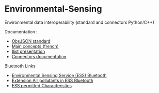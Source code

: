 # Environmental-Sensing
Environmental data interoperability (standard and connectors Python/C++)

Documentation :
- [ObsJSON standard](https://github.com/loco-philippe/Environnemental-Sensing/blob/main/documentation/ObsJSON%20-%20Standard.pdf)
- [Main concepts (french) ](https://github.com/loco-philippe/Environnemental-Sensing/blob/main/documentation/ES%20-%20Standard.pdf)
- [Ilist presentation](https://github.com/loco-philippe/Environnemental-Sensing/blob/main/documentation/Ilist_technical.pdf)
- [Connectors documentation](https://loco-philippe.github.io/ES.html)

Bluetooth Links 
- [Environmental Sensing Service (ESS) Bluetooth](https://www.bluetooth.org/docman/handlers/downloaddoc.ashx?doc_id=294797)
- [Extension Air pollutants in ESS Bluetooth](https://www.bluetooth.com/specifications/specs/gatt-specification-supplement-6/)
- [ESS permitted Characteristics](https://btprodspecificationrefs.blob.core.windows.net/assigned-numbers/Assigned%20Number%20Types/permitted_characteristics.pdf)
